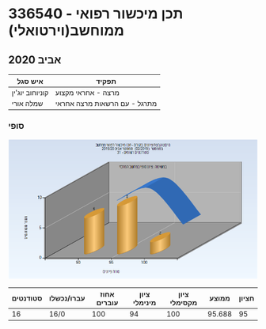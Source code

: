 # 336540 - תכן מיכשור רפואי ממוחשב(וירטואלי)

## אביב 2020

| איש סגל | תפקיד |
| ---- | ---- |
| קוניוחוב יוג'ין | מרצה - אחראי מקצוע |
| שמלה אורי | מתרגל - עם הרשאות מרצה אחראי |

### סופי

![201902 Finals](201902/Finals.png)

| סטודנטים | עברו/נכשלו | אחוז עוברים | ציון מינימלי | ציון מקסימלי | ממוצע | חציון |
| ---- | ---- | ---- | ---- | ---- | ---- | ---- |
| 16 | 16/0 | 100 | 94 | 100 | 95.688 | 95 |

